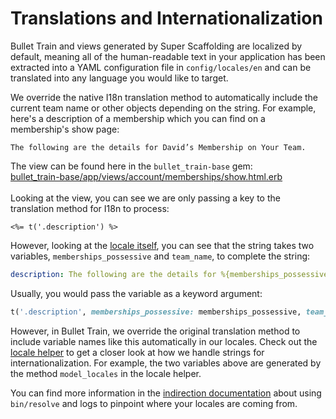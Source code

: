 # Translations and Internationalization

Bullet Train and views generated by Super Scaffolding are localized by default, meaning all of the human-readable text in your application has been extracted into a YAML configuration file in `config/locales/en` and can be translated into any language you would like to target.

We override the native I18n translation method to automatically include the current team name or other objects depending on the string. For example, here's a description of a membership which you can find on a membership's show page:

```
The following are the details for David’s Membership on Your Team.
```

The view can be found here in the `bullet_train-base` gem:<br/>[bullet_train-base/app/views/account/memberships/show.html.erb](https://github.com/bullet-train-co/bullet_train-base/blob/657e932cb4eb3e0c1f56c88c8365c2611de90e06/app/views/account/memberships/show.html.erb#L16)<br/>
<br/>
Looking at the view, you can see we are only passing a key to the translation method for I18n to process:

```erb
<%= t('.description') %>
```

However, looking at the [locale itself](https://github.com/bullet-train-co/bullet_train-base/blob/657e932cb4eb3e0c1f56c88c8365c2611de90e06/config/locales/en/memberships.en.yml#L82), you can see that the string takes two variables, `memberships_possessive` and `team_name`, to complete the string:
```yaml
description: The following are the details for %{memberships_possessive} Membership on %{team_name}.
```

Usually, you would pass the variable as a keyword argument:
```ruby
t('.description', memberships_possessive: memberships_possessive, team_name: current_team.name)
```

However, in Bullet Train, we override the original translation method to include variable names like this automatically in our locales. Check out the [locale helper](https://github.com/bullet-train-co/bullet_train-base/blob/main/bullet_train-base/app/helpers/account/locale_helper.rb) to get a closer look at how we handle strings for internationalization. For example, the two variables above are generated by the method `model_locales` in the locale helper.

You can find more information in the [indirection documentation](indirection) about using `bin/resolve` and logs to pinpoint where your locales are coming from.
